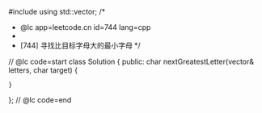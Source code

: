 #include <vector>
using std::vector;
/*
 * @lc app=leetcode.cn id=744 lang=cpp
 *
 * [744] 寻找比目标字母大的最小字母
 */

// @lc code=start
class Solution {
public:
    char nextGreatestLetter(vector<char>& letters, char target) {

    }
};
// @lc code=end

